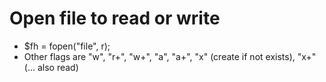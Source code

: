 # Open file to read or write


* $fh = fopen("file", r);
* Other flags are "w", "r+", "w+", "a", "a+", "x" (create if not exists), "x+" (... also read)



